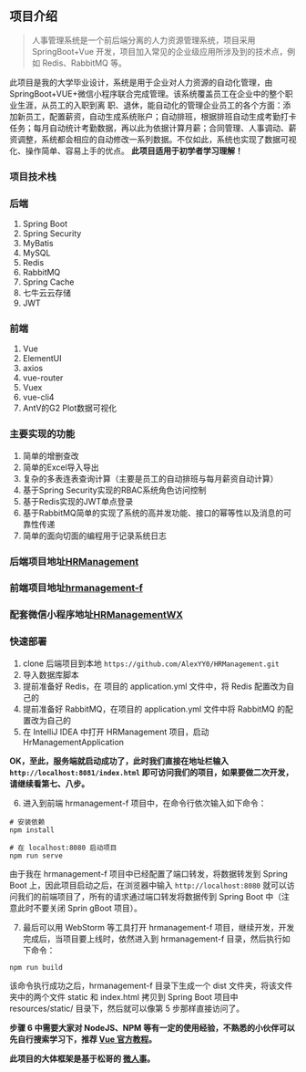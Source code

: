 ## 项目介绍
> 人事管理系统是一个前后端分离的人力资源管理系统，项目采用 SpringBoot+Vue 开发，项目加入常见的企业级应用所涉及到的技术点，例如 Redis、RabbitMQ 等。

此项目是我的大学毕业设计，系统是用于企业对人力资源的自动化管理，由SpringBoot+VUE+微信小程序联合完成管理。该系统覆盖员工在企业中的整个职业生涯，从员工的入职到离 职、退休，能自动化的管理企业员工的各个方面：添加新员工，配置薪资，自动生成系统账户；自动排班，根据排班自动生成考勤打卡任务；每月自动统计考勤数据，再以此为依据计算月薪；合同管理、人事调动、薪资调整，系统都会相应的自动修改一系列数据。不仅如此，系统也实现了数据可视化、操作简单、容易上手的优点。 
**此项目适用于初学者学习理解！**
### 项目技术栈
### 后端
1. Spring Boot
2. Spring Security
3. MyBatis
4. MySQL
5. Redis
6. RabbitMQ
7. Spring Cache
8. 七牛云云存储
9. JWT
### 前端
1. Vue
2. ElementUI
3. axios
4. vue-router
5. Vuex
6. vue-cli4
7. AntV的G2 Plot数据可视化
### 主要实现的功能
1. 简单的增删查改
2. 简单的Excel导入导出
3. 复杂的多表连表查询计算（主要是员工的自动排班与每月薪资自动计算）
4. 基于Spring Security实现的RBAC系统角色访问控制
5. 基于Redis实现的JWT单点登录
6. 基于RabbitMQ简单的实现了系统的高并发功能、接口的幂等性以及消息的可靠性传递
7. 简单的面向切面的编程用于记录系统日志

### 后端项目地址[HRManagement](https://github.com/AlexYY0/HRManagement)
### 前端项目地址[hrmanagement-f](https://github.com/AlexYY0/hrmanagement-f)
### 配套微信小程序地址[HRManagementWX](https://github.com/AlexYY0/HRManagementWX)

### 快速部署
1. clone 后端项目到本地 `https://github.com/AlexYY0/HRManagement.git`
2. 导入数据库脚本
3. 提前准备好 Redis，在 项目的 application.yml 文件中，将 Redis 配置改为自己的
4. 提前准备好 RabbitMQ，在项目的 application.yml 文件中将 RabbitMQ 的配置改为自己的
5. 在 IntelliJ IDEA 中打开 HRManagement 项目，启动 HrManagementApplication

**OK，至此，服务端就启动成功了，此时我们直接在地址栏输入 `http://localhost:8081/index.html` 即可访问我们的项目，如果要做二次开发，请继续看第七、八步。**

6. 进入到前端 hrmanagement-f 项目中，在命令行依次输入如下命令：

```
# 安装依赖
npm install

# 在 localhost:8080 启动项目
npm run serve
```

由于我在 hrmanagement-f 项目中已经配置了端口转发，将数据转发到 Spring Boot 上，因此项目启动之后，在浏览器中输入 `http://localhost:8080` 就可以访问我们的前端项目了，所有的请求通过端口转发将数据传到 Spring Boot 中（注意此时不要关闭 Sprin gBoot 项目）。

7. 最后可以用 WebStorm 等工具打开 hrmanagement-f 项目，继续开发，开发完成后，当项目要上线时，依然进入到 hrmanagement-f 目录，然后执行如下命令：

```
npm run build
```

该命令执行成功之后，hrmanagement-f 目录下生成一个 dist 文件夹，将该文件夹中的两个文件 static 和 index.html 拷贝到 Spring Boot 项目中 resources/static/ 目录下，然后就可以像第 5 步那样直接访问了。


**步骤 6 中需要大家对 NodeJS、NPM 等有一定的使用经验，不熟悉的小伙伴可以先自行搜索学习下，推荐 [Vue 官方教程](https://cn.vuejs.org/v2/guide/)。**

**此项目的大体框架是基于松哥的 [微人事](https://github.com/lenve/vhr)。**
